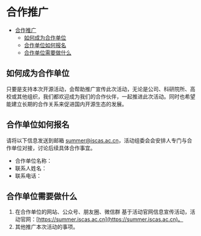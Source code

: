 # 合作推广

<!-- TOC -->

- [合作推广](#合作推广)
  - [如何成为合作单位](#如何成为合作单位)
  - [合作单位如何报名](#合作单位如何报名)
  - [合作单位需要做什么](#合作单位需要做什么)

<!-- /TOC -->

## 如何成为合作单位

只要是支持本次开源活动，会帮助推广宣传此次活动，无论是公司、科研院所、高校或其他组织，我们都欢迎成为我们的合作伙伴，一起推进此次活动。同时也希望能建立长期的合作关系来促进国内开源生态的发展。

## 合作单位如何报名

请将以下信息发送到邮箱 summer@iscas.ac.cn，活动组委会会安排人专门与合作单位对接，讨论后续具体合作事宜。

- 合作单位名称：
- 联系人姓名：
- 联系电话：

## 合作单位需要做什么

1. 在合作单位的网站、公众号、朋友圈、微信群 基于活动官网信息宣传活动，活动官网：[https://summer.iscas.ac.cn](https://summer.iscas.ac.cn)。
2. 其他推广本次活动的事项。
